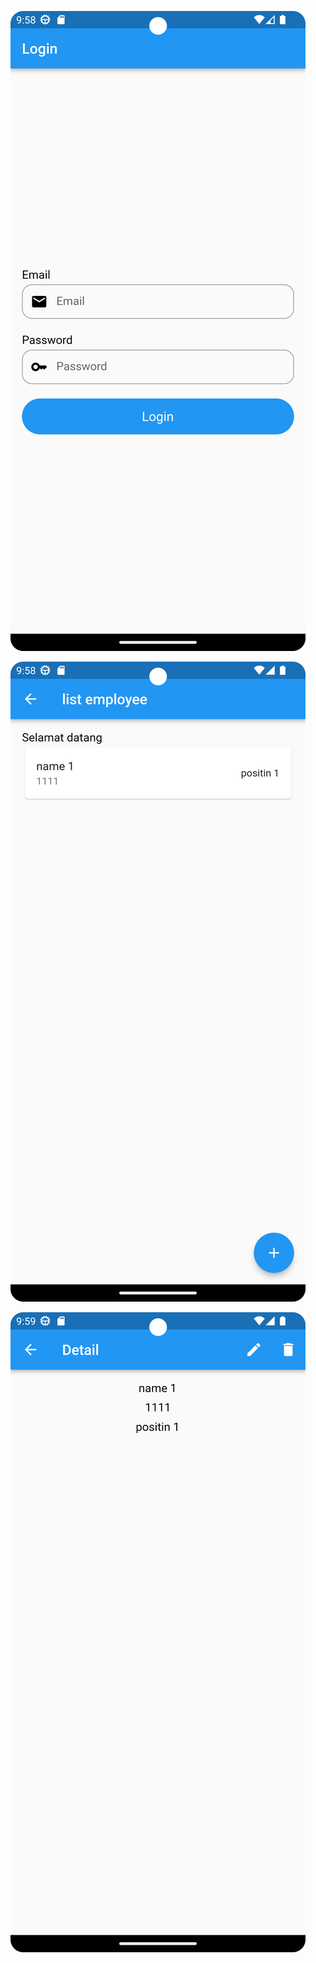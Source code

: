 ![Alternate image text](https://github.com/AdriF31/flutter_tech_test/blob/master/gitassets/login.png)

![Alternate image text](https://github.com/AdriF31/flutter_tech_test/blob/master/gitassets/home.png)

![Alternate image text](https://github.com/AdriF31/flutter_tech_test/blob/master/gitassets/detail.png)
